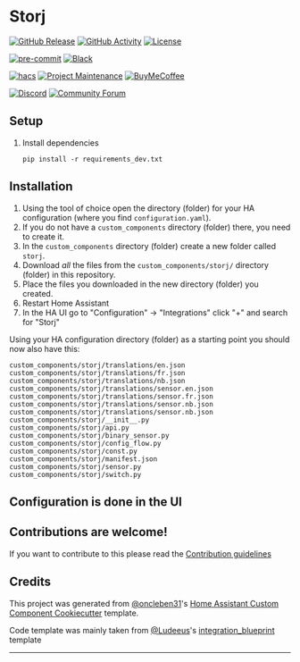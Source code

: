 # Storj

[![GitHub Release][releases-shield]][releases]
[![GitHub Activity][commits-shield]][commits]
[![License][license-shield]](LICENSE)

[![pre-commit][pre-commit-shield]][pre-commit]
[![Black][black-shield]][black]

[![hacs][hacsbadge]][hacs]
[![Project Maintenance][maintenance-shield]][user_profile]
[![BuyMeCoffee][buymecoffeebadge]][buymecoffee]

[![Discord][discord-shield]][discord]
[![Community Forum][forum-shield]][forum]

## Setup

1. Install dependencies
   ```
   pip install -r requirements_dev.txt
   ```

## Installation

1. Using the tool of choice open the directory (folder) for your HA configuration (where you find `configuration.yaml`).
2. If you do not have a `custom_components` directory (folder) there, you need to create it.
3. In the `custom_components` directory (folder) create a new folder called `storj`.
4. Download _all_ the files from the `custom_components/storj/` directory (folder) in this repository.
5. Place the files you downloaded in the new directory (folder) you created.
6. Restart Home Assistant
7. In the HA UI go to "Configuration" -> "Integrations" click "+" and search for "Storj"

Using your HA configuration directory (folder) as a starting point you should now also have this:

```text
custom_components/storj/translations/en.json
custom_components/storj/translations/fr.json
custom_components/storj/translations/nb.json
custom_components/storj/translations/sensor.en.json
custom_components/storj/translations/sensor.fr.json
custom_components/storj/translations/sensor.nb.json
custom_components/storj/translations/sensor.nb.json
custom_components/storj/__init__.py
custom_components/storj/api.py
custom_components/storj/binary_sensor.py
custom_components/storj/config_flow.py
custom_components/storj/const.py
custom_components/storj/manifest.json
custom_components/storj/sensor.py
custom_components/storj/switch.py
```

## Configuration is done in the UI

<!---->

## Contributions are welcome!

If you want to contribute to this please read the [Contribution guidelines](CONTRIBUTING.md)

## Credits

This project was generated from [@oncleben31](https://github.com/oncleben31)'s [Home Assistant Custom Component Cookiecutter](https://github.com/oncleben31/cookiecutter-homeassistant-custom-component) template.

Code template was mainly taken from [@Ludeeus](https://github.com/ludeeus)'s [integration_blueprint][integration_blueprint] template

---

[integration_blueprint]: https://github.com/custom-components/integration_blueprint
[black]: https://github.com/psf/black
[black-shield]: https://img.shields.io/badge/code%20style-black-000000.svg?style=for-the-badge
[buymecoffee]: https://www.buymeacoffee.com/bkjohnson
[buymecoffeebadge]: https://img.shields.io/badge/buy%20me%20a%20coffee-donate-yellow.svg?style=for-the-badge
[commits-shield]: https://img.shields.io/github/commit-activity/y/bkjohnson/homeassistant-storj-integration.svg?style=for-the-badge
[commits]: https://github.com/bkjohnson/homeassistant-storj-integration/commits/main
[hacs]: https://hacs.xyz
[hacsbadge]: https://img.shields.io/badge/HACS-Custom-orange.svg?style=for-the-badge
[discord]: https://discord.gg/Qa5fW2R
[discord-shield]: https://img.shields.io/discord/330944238910963714.svg?style=for-the-badge
[forum-shield]: https://img.shields.io/badge/community-forum-brightgreen.svg?style=for-the-badge
[forum]: https://community.home-assistant.io/
[license-shield]: https://img.shields.io/github/license/bkjohnson/homeassistant-storj-integration.svg?style=for-the-badge
[maintenance-shield]: https://img.shields.io/badge/maintainer-%40bkjohnson-blue.svg?style=for-the-badge
[pre-commit]: https://github.com/pre-commit/pre-commit
[pre-commit-shield]: https://img.shields.io/badge/pre--commit-enabled-brightgreen?style=for-the-badge
[releases-shield]: https://img.shields.io/github/release/bkjohnson/homeassistant-storj-integration.svg?style=for-the-badge
[releases]: https://github.com/bkjohnson/homeassistant-storj-integration/releases
[user_profile]: https://github.com/bkjohnson
